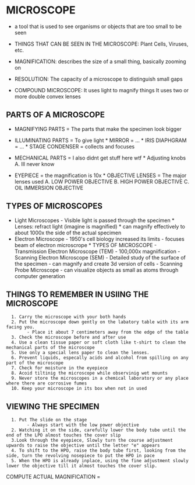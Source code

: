# MICROSCOPE
- a tool that is used to see organisms or objects that are too small to be seen
* THINGS THAT CAN BE SEEN IN THE MICROSCOPE: Plant Cells, Viruses, etc. 

* MAGNIFICATION: describes the size of a small thing, basically zooming on
* RESOLUTION: The capacity of a microscope to distinguish small gaps 

* COMPOUND MICROSCOPE: It uses light to magnify things
                       It uses two or more double convex lenses
## PARTS OF A MICROSCOPE
* MAGNIFYING PARTS = The parts that make the specimen look bigger
* ILLUMINATING PARTS = To give light
      * MIRROR =  ...
      * IRIS DIAPHGRAM = ...
      * STAGE CONDENSER = collects and focuses

* MECHANICAL PARTS = I also didnt get stuff here wtf
      * Adjusting knobs
            A. Ill never know
* EYEPIECE = the magnification is 10x
      * OBJECTIVE LENSES = The major lenses used
            A. LOW POWER OBJECTIVE
            B. HIGH POWER OBJECTIVE
            C. OIL IMMERSION OBJECTIVE

## TYPES OF MICROSCOPES
* Light Microscopes
      - Visible light is passed through the specimen
            * Lenses: refract light (imagine is magnified)
            * can magnify effectively to about 1000x the side of the actual specimen
* Electron Microscope
      - 1950's cell biology increased its limits
      - focuses beam of electron microscrope
            * TYPES OF MICROSCOPE
            - Transmission Electron Microscope (TEM)
                  - 100,000x magniification
            - Scanning Electron Microscope (SEM)
                  - Detailed study of the surface of the specimen
                  - can magnify and create 3d version of cells
            - Scanning Probe Microscope
                  - can visualize objects as small as atoms through computer generation
            

## THINGS TO REMEMBER IN USIING THE MICROSCOPE
      1. Carry the microscope with your both hands
      2. Put the microscope down gently on the labatory table with its arm facing you.
            - Place it about 7 centimeters away from the edge of the table
      3. Check the microscope before and after use
      4. Use a clean tissue paper or soft cloth like t-shirt to clean the mechanical parts of the microscope
      5. Use only a special lens paper to clean the lenses.
      6. Prevent liquids, especally acids and alcohol from spilling on any part of the microscope
      7. Check for moisture in the eyepiece
      8. Acoid tiltinig the microscope while observinig wet mounts
      9. Never store the microscopes in a chemical laboratory or any place where there are corrosive fumes
      10. Keep your microscope in its box when not in used
      
## VIEWING THE SPECIMEN
      1. Put The slide on the stage
            - Always start with the low power objective
      2. Watching it on the side, carefully lower the body tube until the end of the LPO almost touches the cover slip
      3.Look through the eyepiece, Slowly turn the course adjustment upwards to raise the objective until the letter "e" appears
      4. To shift to the HPO, raise the body tube first, looking from the side, turn the revolving nosepiece to put the HPO in pace
      5. When the HPO is already inplace, using the fine adjustment slowly lower the objective till it almost touches the cover slip.

COMPUTE ACTUAL MAGNIFICATION = 
